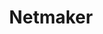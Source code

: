 ---
codehost: https://github.com/gravitl/netmaker
linkedin: https://linkedin.com/company/gravitl
logohandle: netmakerio
sort: netmaker
title: Netmaker
website: https://www.netmaker.io/
---
